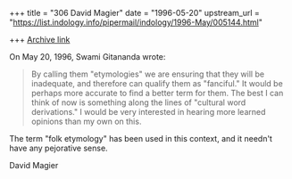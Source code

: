 +++
title = "306 David Magier"
date = "1996-05-20"
upstream_url = "https://list.indology.info/pipermail/indology/1996-May/005144.html"

+++
[Archive link](https://list.indology.info/pipermail/indology/1996-May/005144.html)

On May 20, 1996, Swami Gitananda wrote:

> By calling them "etymologies" we are ensuring that they will be
> inadequate, and
> therefore can qualify them as "fanciful." It would be perhaps more
>  accurate to
> find a better term for them. The best I can think of now is
> something along the
> lines of "cultural word derivations." I would be very interested
> in hearing more
> learned opinions than my own on this.

The term "folk etymology" has been used in this context, and it
needn't have any pejorative sense.

David Magier




